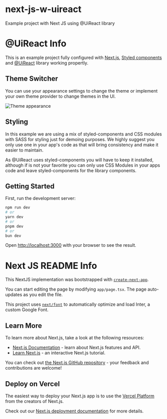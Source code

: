 # next-js-w-uireact
Example project with Next JS using @UiReact library

# @UiReact Info

This is an example project fully configured with [Next.js](https://nextjs.org), [Styled components](https://styled-components.com) and [@UiReact](https://uireact.io) library working propertly.

## Theme Switcher

You can use your appearance settings to change the theme or implement your own theme provider to change themes in the UI.

![Theme appearance]('https://github.com/inavac182/next-js-w-uireact/blob/main/public/theme-selector.gif?raw=true')

## Styling

In this example we are using a mix of styled-components and CSS modules with SASS for styling just for demoing purposes. We highly suggest you only use one in your app's code as that will bring consistency and make it easier to maintain.

As @UiReact uses styled-components you will have to keep it installed, although if is not your favorite you can only use CSS Modules in your apps code and leave styled-components for the library components.

## Getting Started

First, run the development server:

```bash
npm run dev
# or
yarn dev
# or
pnpm dev
# or
bun dev
```

Open [http://localhost:3000](http://localhost:3000) with your browser to see the result.


# Next JS README Info

This NextJS implementation was bootstrapped with [`create-next-app`](https://github.com/vercel/next.js/tree/canary/packages/create-next-app).

You can start editing the page by modifying `app/page.tsx`. The page auto-updates as you edit the file.

This project uses [`next/font`](https://nextjs.org/docs/basic-features/font-optimization) to automatically optimize and load Inter, a custom Google Font.

## Learn More

To learn more about Next.js, take a look at the following resources:

- [Next.js Documentation](https://nextjs.org/docs) - learn about Next.js features and API.
- [Learn Next.js](https://nextjs.org/learn) - an interactive Next.js tutorial.

You can check out [the Next.js GitHub repository](https://github.com/vercel/next.js/) - your feedback and contributions are welcome!

## Deploy on Vercel

The easiest way to deploy your Next.js app is to use the [Vercel Platform](https://vercel.com/new?utm_medium=default-template&filter=next.js&utm_source=create-next-app&utm_campaign=create-next-app-readme) from the creators of Next.js.

Check out our [Next.js deployment documentation](https://nextjs.org/docs/deployment) for more details.

